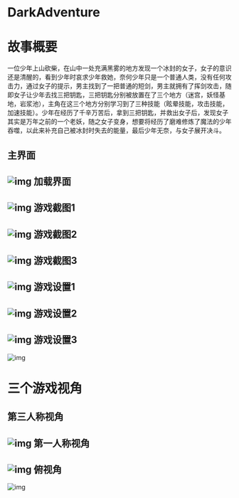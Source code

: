 # DarkAdventure
故事概要
===
一位少年上山砍柴，在山中一处充满黑雾的地方发现一个冰封的女子，女子的意识还是清醒的，看到少年时哀求少年救她，奈何少年只是一个普通人类，没有任何攻击力，通过女子的提示，男主找到了一把普通的短剑，男主就拥有了挥剑攻击，随即女子让少年去找三把钥匙，三把钥匙分别被放置在了三个地方（迷宫，妖怪基地，岩浆池），主角在这三个地方分别学习到了三种技能（眩晕技能，攻击技能，加速技能）。少年在经历了千辛万苦后，拿到三把钥匙，并救出女子后，发现女子其实是万年之前的一个老妖，随之女子变身，想要将经历了磨难修炼了魔法的少年吞噬，以此来补充自己被冰封时失去的能量，最后少年无奈，与女子展开决斗。

主界面
---
![img](https://github.com/Luzhenkun123/DarkAdventure/blob/main/%E6%B8%B8%E6%88%8F%E5%AE%9E%E6%9C%BA%E6%88%AA%E5%9B%BE/Main.png)
加载界面
---
![img](https://github.com/Luzhenkun123/DarkAdventure/blob/main/%E6%B8%B8%E6%88%8F%E5%AE%9E%E6%9C%BA%E6%88%AA%E5%9B%BE/Loading.png)
游戏截图1
---
![img](https://github.com/Luzhenkun123/DarkAdventure/blob/main/%E6%B8%B8%E6%88%8F%E5%AE%9E%E6%9C%BA%E6%88%AA%E5%9B%BE/Game1.png)
游戏截图2
---
![img](https://github.com/Luzhenkun123/DarkAdventure/blob/main/%E6%B8%B8%E6%88%8F%E5%AE%9E%E6%9C%BA%E6%88%AA%E5%9B%BE/Map2.png)
游戏截图3
---
![img](https://github.com/Luzhenkun123/DarkAdventure/blob/main/%E6%B8%B8%E6%88%8F%E5%AE%9E%E6%9C%BA%E6%88%AA%E5%9B%BE/UI.png)
游戏设置1
---
![img](https://github.com/Luzhenkun123/DarkAdventure/blob/main/%E6%B8%B8%E6%88%8F%E5%AE%9E%E6%9C%BA%E6%88%AA%E5%9B%BE/GameSetting-1.png)
游戏设置2
---
![img](https://github.com/Luzhenkun123/DarkAdventure/blob/main/%E6%B8%B8%E6%88%8F%E5%AE%9E%E6%9C%BA%E6%88%AA%E5%9B%BE/GameSetting-2.png)
游戏设置3
---
![img](https://github.com/Luzhenkun123/DarkAdventure/blob/main/%E6%B8%B8%E6%88%8F%E5%AE%9E%E6%9C%BA%E6%88%AA%E5%9B%BE/GameSetting-3.png)

三个游戏视角
===
第三人称视角
---
![img](https://github.com/Luzhenkun123/DarkAdventure/blob/main/%E6%B8%B8%E6%88%8F%E5%AE%9E%E6%9C%BA%E6%88%AA%E5%9B%BE/ThirdPerson.png)
第一人称视角
---
![img](https://github.com/Luzhenkun123/DarkAdventure/blob/main/%E6%B8%B8%E6%88%8F%E5%AE%9E%E6%9C%BA%E6%88%AA%E5%9B%BE/FirstPerson.png)
俯视角
---
![img](https://github.com/Luzhenkun123/DarkAdventure/blob/main/%E6%B8%B8%E6%88%8F%E5%AE%9E%E6%9C%BA%E6%88%AA%E5%9B%BE/DepressionAngle.png)
